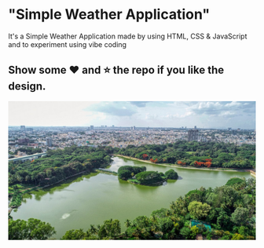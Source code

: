 # "Simple Weather Application"

It's a  Simple Weather Application made by using HTML, CSS &amp; JavaScript and to experiment using vibe coding

## Show some :heart: and :star: the repo if you like the design.

![WeatherApp](src/lbh.jpg)

